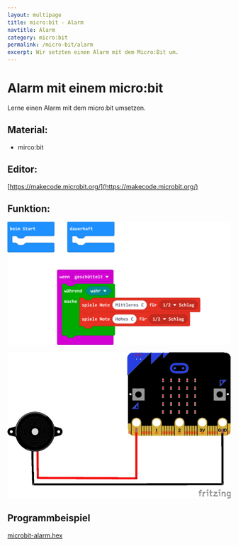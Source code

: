 ```yaml
---
layout: multipage
title: micro:bit - Alarm
navtitle: Alarm
category: micro:bit
permalink: /micro-bit/alarm
excerpt: Wir setzten einen Alarm mit dem Micro:Bit um.
---
```


# Alarm mit einem micro:bit

Lerne einen Alarm mit dem micro:bit umsetzen.

## Material:

+ mirco:bit

## Editor:

[https://makecode.microbit.org/](https://makecode.microbit.org/)

## Funktion:

![](images/microbit-Screenshot-alarm.png)

![](images/alarm_Steckplatine.jpg)

## Programmbeispiel

[microbit-alarm.hex](appendix/microbit-alarm.hex)
